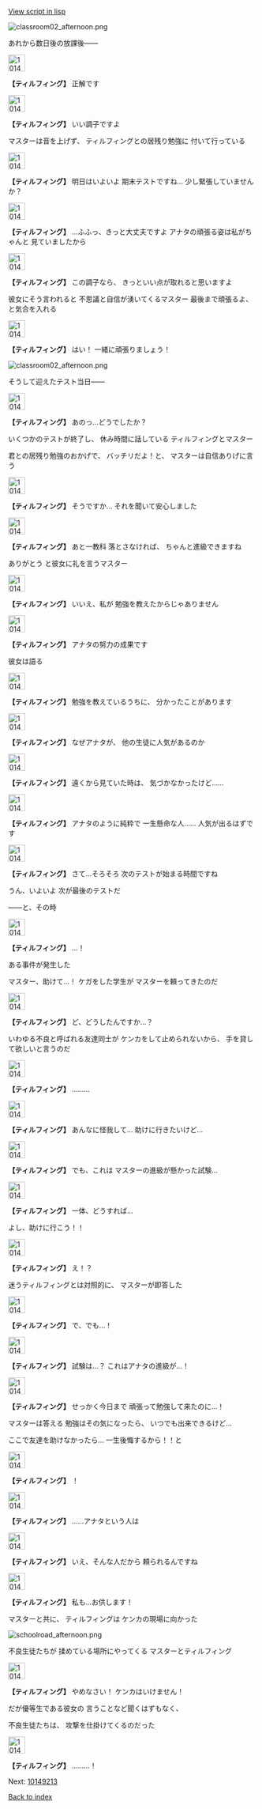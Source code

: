 [View script in lisp](../scripts/10149212.txt)

![classroom02_afternoon.png](../images/backgrounds/classroom02_afternoon.png)

あれから数日後の放課後――

<img src="../images/units/101491.png" alt="101491.png" height="34"/>

**【ティルフィング】**
正解です

<img src="../images/units/101491.png" alt="101491.png" height="34"/>

**【ティルフィング】**
いい調子ですよ

マスターは音を上げず、
ティルフィングとの居残り勉強に
付いて行っている

<img src="../images/units/101491.png" alt="101491.png" height="34"/>

**【ティルフィング】**
明日はいよいよ
期末テストですね…
少し緊張していませんか？

<img src="../images/units/101491.png" alt="101491.png" height="34"/>

**【ティルフィング】**
…ふふっ、きっと大丈夫ですよ
アナタの頑張る姿は私がちゃんと
見ていましたから

<img src="../images/units/101491.png" alt="101491.png" height="34"/>

**【ティルフィング】**
この調子なら、
きっといい点が取れると思いますよ

彼女にそう言われると
不思議と自信が湧いてくるマスター
最後まで頑張るよ、と気合を入れる

<img src="../images/units/101491.png" alt="101491.png" height="34"/>

**【ティルフィング】**
はい！
一緒に頑張りましょう！

![classroom02_afternoon.png](../images/backgrounds/classroom02_afternoon.png)

そうして迎えたテスト当日――

<img src="../images/units/101491.png" alt="101491.png" height="34"/>

**【ティルフィング】**
あのっ…どうでしたか？

いくつかのテストが終了し、
休み時間に話している
ティルフィングとマスター

君との居残り勉強のおかげで、
バッチリだよ！と、
マスターは自信ありげに言う

<img src="../images/units/101491.png" alt="101491.png" height="34"/>

**【ティルフィング】**
そうですか…
それを聞いて安心しました

<img src="../images/units/101491.png" alt="101491.png" height="34"/>

**【ティルフィング】**
あと一教科 落とさなければ、
ちゃんと進級できますね

ありがとう
と彼女に礼を言うマスター

<img src="../images/units/101491.png" alt="101491.png" height="34"/>

**【ティルフィング】**
いいえ、私が
勉強を教えたからじゃありません

<img src="../images/units/101491.png" alt="101491.png" height="34"/>

**【ティルフィング】**
アナタの努力の成果です

彼女は語る

<img src="../images/units/101491.png" alt="101491.png" height="34"/>

**【ティルフィング】**
勉強を教えているうちに、
分かったことがあります

<img src="../images/units/101491.png" alt="101491.png" height="34"/>

**【ティルフィング】**
なぜアナタが、
他の生徒に人気があるのか

<img src="../images/units/101491.png" alt="101491.png" height="34"/>

**【ティルフィング】**
遠くから見ていた時は、
気づかなかったけど……

<img src="../images/units/101491.png" alt="101491.png" height="34"/>

**【ティルフィング】**
アナタのように純粋で
一生懸命な人……
人気が出るはずです

<img src="../images/units/101491.png" alt="101491.png" height="34"/>

**【ティルフィング】**
さて…そろそろ
次のテストが始まる時間ですね

うん、いよいよ
次が最後のテストだ

――と、その時

<img src="../images/units/101491.png" alt="101491.png" height="34"/>

**【ティルフィング】**
…！

ある事件が発生した

マスター、助けて…！
ケガをした学生が
マスターを頼ってきたのだ

<img src="../images/units/101491.png" alt="101491.png" height="34"/>

**【ティルフィング】**
ど、どうしたんですか…？

いわゆる不良と呼ばれる友達同士が
ケンカをして止められないから、
手を貸して欲しいと言うのだ

<img src="../images/units/101491.png" alt="101491.png" height="34"/>

**【ティルフィング】**
………

<img src="../images/units/101491.png" alt="101491.png" height="34"/>

**【ティルフィング】**
あんなに怪我して…
助けに行きたいけど…

<img src="../images/units/101491.png" alt="101491.png" height="34"/>

**【ティルフィング】**
でも、これは
マスターの進級が懸かった試験…

<img src="../images/units/101491.png" alt="101491.png" height="34"/>

**【ティルフィング】**
一体、どうすれば…

よし、助けに行こう！！

<img src="../images/units/101491.png" alt="101491.png" height="34"/>

**【ティルフィング】**
え！？

迷うティルフィングとは対照的に、
マスターが即答した

<img src="../images/units/101491.png" alt="101491.png" height="34"/>

**【ティルフィング】**
で、でも…！

<img src="../images/units/101491.png" alt="101491.png" height="34"/>

**【ティルフィング】**
試験は…？
これはアナタの進級が…！

<img src="../images/units/101491.png" alt="101491.png" height="34"/>

**【ティルフィング】**
せっかく今日まで
頑張って勉強して来たのに…！

マスターは答える
勉強はその気になったら、
いつでも出来できるけど…

ここで友達を助けなかったら…
一生後悔するから！！と

<img src="../images/units/101491.png" alt="101491.png" height="34"/>

**【ティルフィング】**
！

<img src="../images/units/101491.png" alt="101491.png" height="34"/>

**【ティルフィング】**
……アナタという人は

<img src="../images/units/101491.png" alt="101491.png" height="34"/>

**【ティルフィング】**
いえ、そんな人だから
頼られるんですね

<img src="../images/units/101491.png" alt="101491.png" height="34"/>

**【ティルフィング】**
私も…お供します！

マスターと共に、
ティルフィングは
ケンカの現場に向かった

![schoolroad_afternoon.png](../images/backgrounds/schoolroad_afternoon.png)

不良生徒たちが
揉めている場所にやってくる
マスターとティルフィング

<img src="../images/units/101491.png" alt="101491.png" height="34"/>

**【ティルフィング】**
やめなさい！
ケンカはいけません！

だが優等生である彼女の
言うことなど聞くはずもなく、

不良生徒たちは、
攻撃を仕掛けてくるのだった

<img src="../images/units/101491.png" alt="101491.png" height="34"/>

**【ティルフィング】**
………！

Next: [10149213](10149213.md)

[Back to index](index.md)
